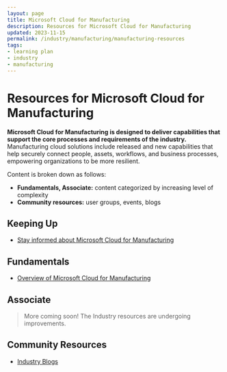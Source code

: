 ```yaml
---
layout: page
title: Microsoft Cloud for Manufacturing
description: Resources for Microsoft Cloud for Manufacturing
updated: 2023-11-15
permalink: /industry/manufacturing/manufacturing-resources
tags:
- learning plan
- industry
- manufacturing
---
```


# Resources for Microsoft Cloud for Manufacturing

**Microsoft Cloud for Manufacturing is designed to deliver capabilities that support the core processes and requirements of the industry.** Manufacturing cloud solutions include released and new capabilities that help securely connect people, assets, workflows, and business processes, empowering organizations to be more resilient.

Content is broken down as follows:

* **Fundamentals, Associate:** content categorized by increasing level of complexity
* **Community resources:** user groups, events, blogs

## Keeping Up

* [Stay informed about Microsoft Cloud for Manufacturing](https://info.microsoft.com/ww-landing-Manufacturing-StayInformed.html)

## Fundamentals

* [Overview of Microsoft Cloud for Manufacturing](https://www.microsoft.com/en-us/industry/manufacturing/microsoft-cloud-for-manufacturing)

## Associate

> More coming soon! The Industry resources are undergoing improvements.

## Community Resources

* [Industry Blogs](https://cloudblogs.microsoft.com/industry-blog/)